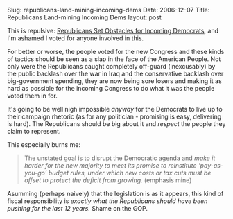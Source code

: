 Slug: republicans-land-mining-incoming-dems
Date: 2006-12-07
Title: Republicans Land-mining Incoming Dems
layout: post

This is repulsive: [Republicans Set Obstacles for Incoming Democrats](http://feeds.feedburner.com/~r/PoliticalWire/~3/57767679/republicans_set_obstacles_for_incoming_democrats.html), and I&#39;m ashamed I voted for anyone involved in this.

For better or worse, the people voted for the new Congress and these kinds of tactics should be seen as a slap in the face of the American People. Not only were the Republicans caught completely off-guard (inexcusably) by the public backlash over the war in Iraq and the conservative backlash over big-government spending, they are now being sore losers and making it as hard as possible for the incoming Congress to do what it was the people voted them in for.

It&#39;s going to be well nigh impossible *anyway* for the Democrats to live up to their campaign rhetoric (as for any politician - promising is easy, delivering is hard). The Republicans should be big about it and *respect* the people they claim to represent.

This especially burns me:

>The unstated goal is to disrupt the Democratic agenda and *make it harder for the new majority to meet its promise to reinstitute &#39;pay-as-you-go&#39; budget rules, under which new costs or tax cuts must be offset to protect the deficit from growing.* (emphasis mine)

Asumming (perhaps naively) that the legislation is as it appears, this kind of fiscal responsibility is *exactly what the Republicans should have been pushing for the last 12 years.* Shame on the GOP.

